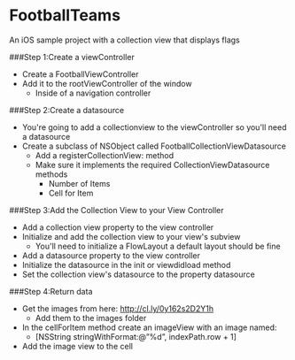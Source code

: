 FootballTeams
=============

An iOS sample project with a collection view that displays flags

###Step 1:Create a viewController
  - Create a FootballViewController
  - Add it to the rootViewController of the window 
    - Inside of a navigation controller
    
###Step 2:Create a datasource
  - You're going to add a collectionview to the viewController so you'll need a datasource
  - Create a subclass of NSObject called FootballCollectionViewDatasource
    - Add a registerCollectionView: method
    - Make sure it implements the required CollectionViewDatasource methods
      - Number of Items
      - Cell for Item
    
###Step 3:Add the Collection View to your View Controller
  - Add a collection view property to the view controller
  - Initialize and add the collection view to your view's subview
    - You'll need to initialize a FlowLayout a default layout should be fine
  - Add a datasource property to the view controller
  - Initialize the datasource in the init or viewdidload method
  - Set the collection view's datasource to the property datasource

###Step 4:Return data
  - Get the images from here:  http://cl.ly/0y162s2D2Y1h
    - Add them to the images folder
  - In the cellForItem method create an imageView with an image named:
    - [NSString stringWithFormat:@”%d”, indexPath.row + 1]
  - Add the image view to the cell

